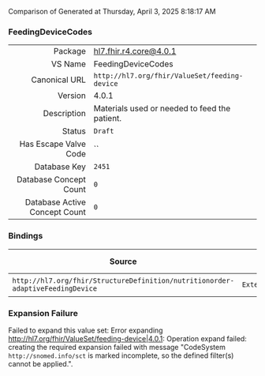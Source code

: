 Comparison of 
Generated at Thursday, April 3, 2025 8:18:17 AM

### FeedingDeviceCodes

|      |     |
| ---: | --- |
| Package | hl7.fhir.r4.core@4.0.1 |
| VS Name | FeedingDeviceCodes |
| Canonical URL | `http://hl7.org/fhir/ValueSet/feeding-device` |
| Version | 4.0.1 |
| Description | Materials used or needed to feed the patient. |
| Status | `Draft` |
| Has Escape Valve Code | `` |
| Database Key | `2451` |
| Database Concept Count | `0` |
| Database Active Concept Count | `0` |
### Bindings

| Source | Element | Binding | Strength | Element Short |
| ------ | ------- | ------- | -------- | ------------- |
| `http://hl7.org/fhir/StructureDefinition/nutritionorder-adaptiveFeedingDevice` | `Extension.value[x]` | `http://hl7.org/fhir/ValueSet/feeding-device` | `Example` | Value of extension |

### Expansion Failure

Failed to expand this value set: Error expanding http://hl7.org/fhir/ValueSet/feeding-device|4.0.1: Operation expand failed: creating the required expansion failed with message "CodeSystem `http://snomed.info/sct` is marked incomplete, so the defined filter(s) cannot be applied.".
